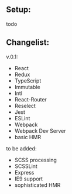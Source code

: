 Setup:
-
todo

Changelist:
-
v.0.1:
* React
* Redux
* TypeScript
* Immutable
* Intl
* React-Router
* Reselect
* Jest
* ESLint
* Webpack
* Webpack Dev Server
* basic HMR

to be added:
* SCSS processing
* SCSSLint
* Express
* IE9 support
* sophisticated HMR